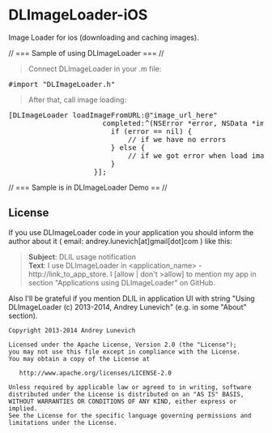 DLImageLoader-iOS
=================

Image Loader for ios (downloading and caching images).

// ===  Sample of using DLImageLoader  === //

>Connect DLImageLoader in your .m file:

<pre>
#import "DLImageLoader.h"
</pre>

>After that, call image loading:

<pre>
[DLImageLoader loadImageFromURL:@"image_url_here"
                      completed:^(NSError *error, NSData *imgData) {
                      	if (error == nil) {
                      		// if we have no errors
                      	} else {
                      		// if we got error when load image
                        }
                    }];
</pre>

// === Sample is in DLImageLoader Demo == //

## License

If you use DLImageLoader code in your application you should inform the author about it ( email: andrey.lunevich[at]gmail[dot]com ) like this:

>**Subject**: DLIL usage notification <br />
>**Text**: I use DLImageLoader in <application_name> - http://link_to_app_store. I [allow | don't >allow] to mention my app in section "Applications using DLImageLoader" on GitHub.

Also I'll be grateful if you mention DLIL in application UI with string "Using DLImageLoader (c) 2013-2014, Andrey Lunevich" (e.g. in some "About" section).

    Copyright 2013-2014 Andrey Lunevich

    Licensed under the Apache License, Version 2.0 (the "License");
    you may not use this file except in compliance with the License.
    You may obtain a copy of the License at

       http://www.apache.org/licenses/LICENSE-2.0

    Unless required by applicable law or agreed to in writing, software
    distributed under the License is distributed on an "AS IS" BASIS,
    WITHOUT WARRANTIES OR CONDITIONS OF ANY KIND, either express or implied.
    See the License for the specific language governing permissions and
    limitations under the License.
